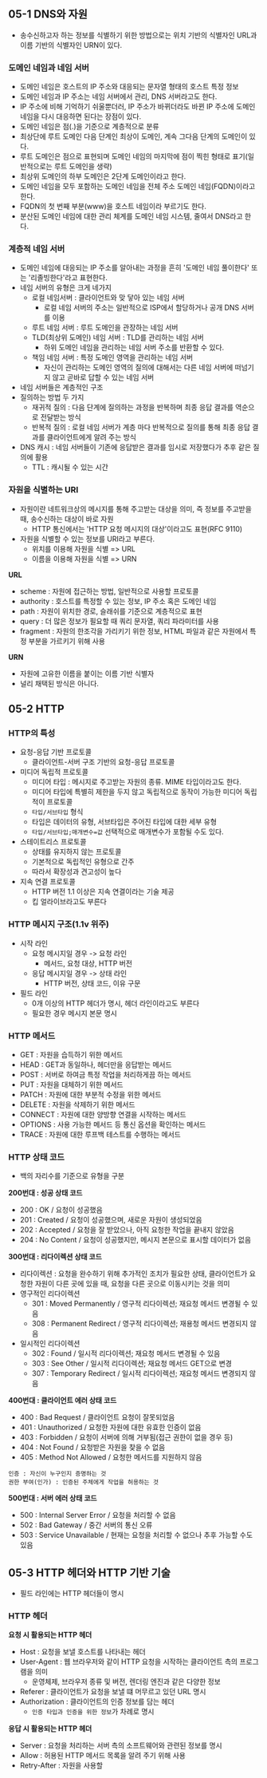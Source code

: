 ## 05-1 DNS와 자원
- 송수신하고자 하는 정보를 식별하기 위한 방법으로는 위치 기반의 식별자인 URL과 이름 기반의 식별자인 URN이 있다.

### 도메인 네임과 네임 서버
- 도메인 네임은 호스트의 IP 주소와 대응되는 문자열 형태의 호스트 특정 정보
- 도메인 네임과 IP 주소는 네임 서버에서 관리, DNS 서버라고도 한다.
- IP 주소에 비해 기억하기 쉬울뿐더러, IP 주소가 바뀌더라도 바뀐 IP 주소에 도메인 네임을 다시 대응하면 된다는 장점이 있다.
- 도메인 네임은 점(.)을 기준으로 계층적으로 분류
- 최상단에 루트 도메인 다음 단계인 최상이 도메인, 계속 그다음 단계의 도메인이 있다.
- 루트 도메인은 점으로 표현되며 도메인 네임의 마지막에 점이 찍힌 형태로 표기(일반적으로는 루트 도메인을 생략)
- 최상위 도메인의 하부 도메인은 2단계 도메인이라고 한다.
- 도메인 네임을 모두 포함하는 도메인 네임을 전체 주소 도메인 네임(FQDN)이라고 한다.
- FQDN의 첫 번째 부분(www)을 호스트 네임이라 부르기도 한다.
- 분산된 도메인 네임에 대한 관리 체계를 도메인 네임 시스템, 줄여서 DNS라고 한다.

### 계층적 네임 서버
- 도메인 네임에 대응되는 IP 주소를 알아내는 과정을 흔히 '도메인 네임 풀이한다' 또는 '리졸빙한다'라고 표현한다.
- 네임 서버의 유형은 크게 네가지
	- 로컬 네임서버 : 클라이언트와 맞 닿아 있는 네임 서버
		- 로컬 네임 서버의 주소는 일반적으로 ISP에서 할당하거나 공개 DNS 서버를 이용
	- 루트 네임 서버 : 루트 도메인을 관장하는 네임 서버
	- TLD(최상위 도메인) 네임 서버 : TLD를 관리하는 네임 서버
		- 하위 도메인 네임을 관리하는 네임 서버 주소를 반환할 수 있다.
	- 책임 네임 서버 : 특정 도메인 영역을 관리하는 네임 서버
		- 자신이 관리하는 도메인 영역의 질의에 대해서는 다른 네임 서버에 떠넘기지 않고 곧바로 답할 수 있는 네임 서버
- 네임 서버들은 계층적인 구조
- 질의하는 방법 두 가지
	- 재귀적 질의 : 다음 단계에 질의하는 과정을 반복하며 최종 응답 결과를 역순으로 전달받는 방식
	- 반복적 질의 : 로컬 네임 서버가 계층 마다 반복적으로 질의를 통해 최종 응답 결과를 클라이언트에게 알려 주는 방식
- DNS 캐시 : 네임 서버들이 기존에 응답받은 결과를 임시로 저장했다가 추후 같은 질의에 활용
	- TTL : 캐시될 수 있는 시간

### 자원을 식별하는 URI
- 자원이란 네트워크상의 메시지를 통해 주고받는 대상을 의미, 즉 정보를 주고받을 때, 송수신하는 대상이 바로 자원
	- HTTP 통신에서는 'HTTP 요청 메시지의 대상'이라고도 표현(RFC 9110)
- 자원을 식별할 수 있는 정보를 URI라고 부른다.
	- 위치를 이용해 자원을 식별 => URL
	- 이름을 이용해 자원을 식별 => URN

**URL**
- scheme : 자원에 접근하는 방법, 일반적으로 사용할 프로토콜
- authority :  호스트를 특정할 수 있는 정보, IP 주소 혹은 도메인 네임
- path : 자원이 위치한 경로, 슬래쉬를 기준으로 계층적으로 표현
- query : 더 많은 정보가 필요할 때 쿼리 문자열, 쿼리 파라미터를 사용
- fragment : 자원의 한조각을 가리키기 위한 정보, HTML 파일과 같은 자원에서 특정 부분을 가르키기 위해 사용

**URN**
- 자원에 고유한 이름을 붙이는 이름 기반 식별자
- 널리 채택된 방식은 아니다.

## 05-2 HTTP
### HTTP의 특성
- 요청-응답 기반 프로토콜
	- 클라이언트-서버 구조 기반의 요청-응답 프로토콜
- 미디어 독립적 프로토콜
	- 미디어 타입 : 메시지로 주고받는 자원의 종류. MIME 타입이라고도 한다.
	- 미디어 타입에 특별히 제한을 두지 않고 독립적으로 동작이 가능한 미디어 독립적이 프로토콜
	- `타입/서브타입` 형식
	- 타입은 데이터의 유형, 서브타입은 주어진 타입에 대한 세부 유형
	- `타입/서브타입;매개변수=값` 선택적으로 매개변수가 포함될 수도 있다.
- 스테이트리스 프로토콜
	- 상태를 유지하지 않는 프로토콜
	- 기본적으로 독립적인 유형으로 간주
	- 따라서 확장성과 견고성이 높다
- 지속 연결 프로토콜
	- HTTP 버전 1.1 이상은 지속 연결이라는 기술 제공
	- 킵 얼라이브라고도 부른다

### HTTP 메시지 구조(1.1v 위주)
- 시작 라인
	- 요청 메시지일 경우 -> 요청 라인
		- 메서드, 요청 대상, HTTP 버전
	- 응답 메시지일 경우 -> 상태 라인
		- HTTP 버전, 상태 코드, 이유 구문
- 필드 라인
	- 0개 이상의 HTTP 헤더가 명시, 헤더 라인이라고도 부른다
	- 필요한 경우 메시지 본문 명시

### HTTP 메서드
- GET : 자원을 습득하기 위한 메서드
- HEAD : GET과 동일하나, 헤더만을 응답받는 메서드
- POST : 서버로 하여금 특정 작업을 처리하게끔 하는 메서드
- PUT : 자원을 대체하기 위한 메서드
- PATCH : 자원에 대한 부분적 수정을 위한 메서드
- DELETE : 자원을 삭제하기 위한 메서드
- CONNECT : 자원에 대한 양방향 연결을 시작하는 메서드
- OPTIONS : 사용 가능한 메서드 등 통신 옵션을 확인하는 메서드
- TRACE : 자원에 대한 루프백 테스트를 수행하는 메서드

### HTTP 상태 코드
- 백의 자리수를 기준으로 유형을 구분

**200번대 : 성공 상태 코드**
- 200 : OK / 요청이 성공했음
- 201 : Created / 요청이 성공했으며, 새로운 자원이 생성되었음
- 202 : Accepted / 요청을 잘 받았으나, 아직 요청한 작업을 끝내지 않았음
- 204 : No Content / 요청이 성공했지만, 메시지 본문으로 표시할 데이터가 없음

**300번대 : 리다이렉션 상태 코드**
- 리다이렉션 : 요청을 완수하기 위해 추가적인 조치가 필요한 상태, 클라이언트가 요청한 자원이 다른 곳에 있을 때, 요청을 다른 곳으로 이동시키는 것을 의미
- 영구적인 리다이렉션
	- 301 : Moved Permanently / 영구적 리다이렉션; 재요청 메서드 변경될 수 있음
	- 308 : Permanent Redirect / 영구적 리다이렉션; 재용청 메서드 변경되지 않음
- 일시적인 리다이렉션
	- 302 : Found / 일시적 리다이렉션; 재요청 메서드 변경될 수 있음
	- 303 : See Other / 일시적 리다이렉션; 재요청 메서드 GET으로 변경
	- 307 : Temporary Redirect / 일시적 리다이렉션; 재요청 메서드 변경되지 않음

**400번대 : 클라이언트 에러 상태 코드**
- 400 : Bad Request / 클라이언트 요청이 잘못되었음
- 401 : Unauthorized / 요청한 자원에 대한 유효한 인증이 없음
- 403 : Forbidden / 요청이 서버에 의해 거부됨(접근 권한이 없을 경우 등)
- 404 : Not Found / 요청받은 자원을 찾을 수 없음
- 405 : Method Not Allowed / 요청한 메서드를 지원하지 않음
```
인증 : 자신이 누구인지 증명하는 것
권한 부여(인가) : 인증된 주체에게 작업을 허용하는 것
```

**500번대 : 서버 에러 상태 코드**
- 500 : Internal Server Error / 요청을 처리할 수 없음
- 502 : Bad Gateway / 중간 서버의 통신 오류
- 503 : Service Unavailable / 현재는 요청을 처리할 수 없으나 추후 가능할 수도 있음

## 05-3 HTTP 헤더와 HTTP 기반 기술
- 필드 라인에는 HTTP 헤더들이 명시
### HTTP 헤더
**요청 시 활용되는 HTTP 헤더**
- Host : 요청을 보낼 호스트를 나타내는 헤더
- User-Agent : 웹 브라우저와 같이 HTTP 요청을 시작하는 클라이언트 측의 프로그램을 의미
	- 운영체제, 브라우저 종류 및 버전, 렌더링 엔진과 같은 다양한 정보
- Referer : 클라이언트가 요청을 보낼 떄 머무르고 있던 URL 명시
- Authorization : 클라이언트의 인증 정보를 담는 헤더
	- `인증 타입과 인증을 위한 정보`가 차례로 명시

**응답 시 활용되는 HTTP 헤더**
- Server : 요청을 처리하는 서버 측의 소프트웨어와 관련된 정보를 명시
- Allow : 허용된 HTTP 메서드 목록을 알려 주기 위해 사용
- Retry-After : 자원을 사용할 